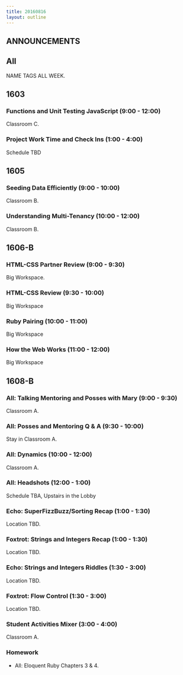 ```yaml
---
title: 20160816
layout: outline
---
```


## ANNOUNCEMENTS

## All

NAME TAGS ALL WEEK.


## 1603

### Functions and Unit Testing JavaScript (9:00 - 12:00)

Classroom C.

### Project Work Time and Check Ins (1:00 - 4:00)

Schedule TBD


## 1605

### Seeding Data Efficiently (9:00 - 10:00)

Classroom B.

### Understanding Multi-Tenancy (10:00 - 12:00)

Classroom B.


## 1606-B

### HTML-CSS Partner Review (9:00 - 9:30)

Big Workspace.

### HTML-CSS Review (9:30 - 10:00)

Big Workspace

### Ruby Pairing (10:00 - 11:00)

Big Workspace

### How the Web Works (11:00 - 12:00)

Big Workspace


## 1608-B

### All: Talking Mentoring and Posses with Mary (9:00 - 9:30)

Classroom A.

### All: Posses and Mentoring Q & A (9:30 - 10:00)

Stay in Classroom A.

### All: Dynamics (10:00 - 12:00)

Classroom A.

### All: Headshots (12:00 - 1:00)

Schedule TBA, Upstairs in the Lobby

### Echo:  SuperFizzBuzz/Sorting Recap (1:00 - 1:30)

Location TBD.

### Foxtrot: Strings and Integers Recap (1:00 - 1:30)

Location TBD.

### Echo: Strings and Integers Riddles (1:30 - 3:00)

Location TBD.

### Foxtrot: Flow Control (1:30 - 3:00)

Location TBD.

### Student Activities Mixer (3:00 - 4:00)

Classroom A.

### Homework

* All:  Eloquent Ruby Chapters 3 & 4.

